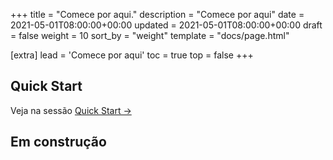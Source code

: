 +++
title = "Comece por aqui."
description = "Comece por aqui"
date = 2021-05-01T08:00:00+00:00
updated = 2021-05-01T08:00:00+00:00
draft = false
weight = 10
sort_by = "weight"
template = "docs/page.html"

[extra]
lead = 'Comece por aqui'
toc = true
top = false
+++

## Quick Start

Veja na sessão [Quick Start →](../quick-start/)

## Em construção
